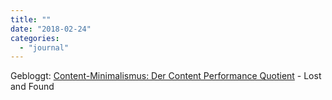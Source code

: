 ```yaml
---
title: ""
date: "2018-02-24"
categories: 
  - "journal"
---
```


Gebloggt: [Content-Minimalismus: Der Content Performance Quotient](http://wittenbrink.net/lostandfound/content-minimalismus-der-content-performance-quotient/) - Lost and Found
